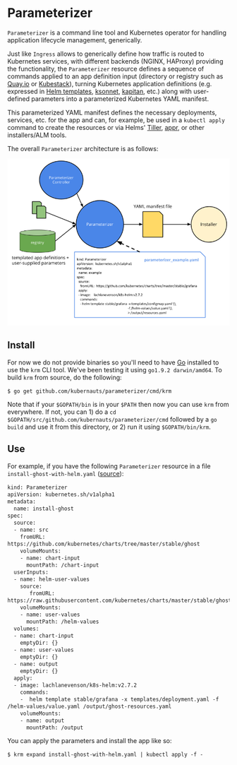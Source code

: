 # Parameterizer

`Parameterizer` is a command line tool and Kubernetes operator for handling application lifecycle management, generically.

Just like `Ingress` allows to generically define how traffic is routed to Kubernetes services, with different backends (NGINX, HAProxy) providing the functionality, the `Parameterizer` resource defines a sequence of commands applied to an app definition input (directory or registry such as [Quay.io](https://quay.io/application/) or [Kubestack](https://www.kubestack.com/)), turning Kubernetes application definitions (e.g. expressed in [Helm templates](https://github.com/kubernetes/helm/blob/master/docs/chart_template_guide/functions_and_pipelines.md), [ksonnet](https://ksonnet.io/docs/concepts), [kapitan](https://github.com/deepmind/kapitan), etc.) along with user-defined parameters into a parameterized Kubernetes YAML manifest.

This parameterized YAML manifest defines the necessary deployments, services, etc. for the app and can, for example, be used in a `kubectl apply` command to create the resources or via Helms' [Tiller](https://docs.helm.sh/glossary/#tiller), [appr](https://github.com/app-registry/appr), or other installers/ALM tools.

The overall `Parameterizer` architecture is as follows:

![Parameterizer architecture](img/parameterizer-architecture.png)

## Install

For now we do not provide binaries so you'll need to have [Go](https://golang.org/dl/) installed to use the `krm` CLI tool. We've been testing it using `go1.9.2 darwin/amd64`. To build `krm` from source, do the following:

```
$ go get github.com/kubernauts/parameterizer/cmd/krm
```

Note that if your `$GOPATH/bin` is in your `$PATH` then now you can use `krm` from everywhere. If not, you can 1) do a `cd $GOPATH/src/github.com/kubernauts/parameterizer/cmd` followed by a `go build` and use it from this directory, or 2) run it using `$GOPATH/bin/krm`.

## Use

For example, if you have the following `Parameterizer` resource in a file `install-ghost-with-helm.yaml` ([source](test/install-ghost-with-helm.yaml)):

```
kind: Parameterizer
apiVersion: kubernetes.sh/v1alpha1
metadata:
  name: install-ghost
spec:
  source:
  - name: src
    fromURL: https://github.com/kubernetes/charts/tree/master/stable/ghost
    volumeMounts:
    - name: chart-input
      mountPath: /chart-input
  userInputs:
  - name: helm-user-values
    source:
       fromURL: https://raw.githubusercontent.com/kubernetes/charts/master/stable/ghost/values.yaml
    volumeMounts:
    - name: user-values
      mountPath: /helm-values
  volumes:
  - name: chart-input
    emptyDir: {}
  - name: user-values
    emptyDir: {}
  - name: output
    emptyDir: {}
  apply:
  - image: lachlanevenson/k8s-helm:v2.7.2
    commands:
    -  helm template stable/grafana -x templates/deployment.yaml -f /helm-values/value.yaml /output/ghost-resources.yaml
    volumeMounts:
    - name: output
      mountPath: /output
```

You can apply the parameters and install the app like so:

```
$ krm expand install-ghost-with-helm.yaml | kubectl apply -f -
```
